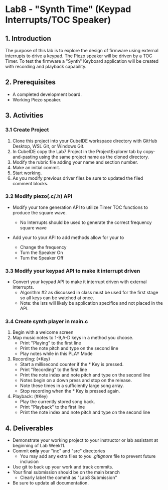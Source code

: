 # Lab8 - "Synth Time" (Keypad Interrupts/TOC Speaker)

## 1. Introduction

The purpose of this lab is to explore the design of firmware using external interrupts to drive a keypad. The Piezo speaker will be driven by a TOC Timer. To test the firmware a "Synth" Keyboard application will be created with recording and playback capability.

## 2. Prerequisites

- A completed development board.
- Working Piezo speaker.

## 3. Activities


### 3.1 Create Project

1. Clone this project into your CubeIDE workspace directory with GitHub Desktop, WSL Git, or Windows Git.
2. In CubeIDE copy the Lab7 Project in the ProjectExplorer tab by copy-and-pasting using the same project name as the cloned directory.
3. Modify the rubric file adding your name and section number.
4. Make an initial commit.
5. Start working.
6. As you modify previous driver files be sure to updated the filed comment blocks.

### 3.2 Modify piezo(.c/.h) API 

- Modify your tone generation API to utilize Timer TOC functions to produce the square wave. 
	- No Interrupts should be used to generate the correct frequency square wave

- Add your to your API to add methods allow for your to 
	- Change the frequency
	- Turn the Speaker On
	- Turn the Speaker Off

	
### 3.3 Modify your keypad API to make it interrupt driven

- Convert your keypad API to make it interrupt driven with external interrupts.
	- Algorithm #2 as discussed in class must be used for the first stage so all keys can be watched at once.
	- Note: the isrs will likely be application specifice and not placed in the API.
	
### 3.4 Create synth player in main.c

1. Begin with a welcome screen
2. Map music notes to 1-9,A-D keys in a method you choose.
	- Print "Playing" to the first line
	- Print the note pitch and type on the second line
	- Play notes while in this PLAY Mode
3. Recording: (*Key)
	- Start a millisecond counter if the * Key is pressed.
	- Print "Recording" to the first line
	- Print the note index and note pitch and type on the second line
	- Notes begin on a down press and stop on the release.
	- Note these times in a sufficiently large song array.
	- Stop recording when the * Key is pressed again. 
4. Playback: (#Key)
	- Play the currently stored song back.
	- Print "Playback" to the first line
	- Print the note index and note pitch and type on the second line

## 4. Deliverables

- Demonstrate your working project to your instructor or lab assistant at beginning of Lab Week11.
- Commit **only** your "inc" and "src" directories
	- You may add any extra files to you *.gitignore* file to prevent future inclusion
- Use git to back up your work and track commits.
- Your final submission should be on the main branch
	- Clearly label the commit as "Lab8 Submission"
- Be sure to update all documentation.
